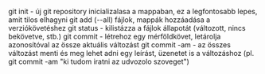 git init - új git repository inicializalasa a mappaban, ez a legfontosabb lepes, amit tilos elhagyni
git add (--all) fájlok, mappák hozzáadása a verziókövetéshez
git status - kilistázza a fájlok állapotát (változott, nincs bekövetve, stb.)
git commit - létrehoz egy mérföldkövet, letárolja azonosítóval az össze aktuális változást
git commit -am - az összes változást menti és meg lehet adni egy leírást, üzenetet is a változáshoz (pl. git commit -am "ki tudom iratni az udvozolo szoveget")

